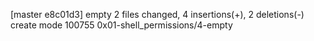 [master e8c01d3] empty
 2 files changed, 4 insertions(+), 2 deletions(-)
 create mode 100755 0x01-shell_permissions/4-empty
